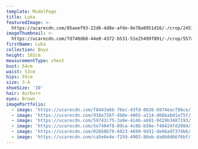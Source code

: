 ```yaml
---
template: ModelPage
title: Luka
featuredImage: >-
  https://ucarecdn.com/85aeef93-22d6-4d8e-afde-0e70a0951d16/-/crop/2451x1109/0,80/-/preview/
imageThumbnail: >-
  https://ucarecdn.com/7d740d68-44e0-4372-b531-51e25499f891/-/crop/557x755/721,551/-/preview/
firstName: Luka
collection: Boys
height: 102cm
measurementType: chest
bust: 54cm
waist: 53cm
hips: 55cm
size: 3-4
shoeSize: '10'
hair: Aurburn
eyes: Brown
imagePortfolio:
  - image: 'https://ucarecdn.com/f8443a6b-76ec-43fd-8826-6974eacf98ce/'
  - image: 'https://ucarecdn.com/918e726f-4b0e-4065-a114-d66babd1e75f/'
  - image: 'https://ucarecdn.com/59742c75-3a9e-414b-a601-9d29b3487193/'
  - image: 'https://ucarecdn.com/5e7484f8-09ca-4c86-b56e-f40424fd2084/'
  - image: 'https://ucarecdn.com/02668b70-6023-4699-9d31-de66a97374b6/'
  - image: 'https://ucarecdn.com/ca5e6e4e-f259-4903-88eb-da6b0d66f6bf/'
---
```


